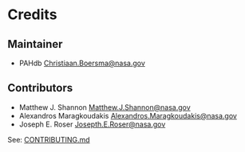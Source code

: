 Credits
=======

Maintainer
----------

* PAHdb <Christiaan.Boersma@nasa.gov>

Contributors
------------

* Matthew J. Shannon <Matthew.J.Shannon@nasa.gov>
* Alexandros Maragkoudakis <Alexandros.Maragkoudakis@nasa.gov>
* Joseph E. Roser <Josepth.E.Roser@nasa.gov>

See: [CONTRIBUTING.md](CONTRIBUTING.md)
